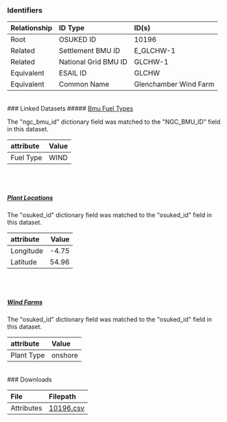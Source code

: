 ### Identifiers

| Relationship   | ID Type              | ID(s)                 |
|:---------------|:---------------------|:----------------------|
| Root           | OSUKED ID            | 10196                 |
| Related        | Settlement BMU ID    | E_GLCHW-1             |
| Related        | National Grid BMU ID | GLCHW-1               |
| Equivalent     | ESAIL ID             | GLCHW                 |
| Equivalent     | Common Name          | Glenchamber Wind Farm |

<br>
### Linked Datasets
##### <a href="https://osuked.github.io/Power-Station-Dictionary/datasets/bmu-fuel-types">Bmu Fuel Types</a>



The "ngc_bmu_id" dictionary field was matched to the "NGC_BMU_ID" field in this dataset.

| attribute   | Value   |
|:------------|:--------|
| Fuel Type   | WIND    |

<br><br>
##### <a href="https://osuked.github.io/Power-Station-Dictionary/datasets/plant-locations">Plant Locations</a>



The "osuked_id" dictionary field was matched to the "osuked_id" field in this dataset.

| attribute   |   Value |
|:------------|--------:|
| Longitude   |   -4.75 |
| Latitude    |   54.96 |

<br><br>
##### <a href="https://osuked.github.io/Power-Station-Dictionary/datasets/wind-farms">Wind Farms</a>



The "osuked_id" dictionary field was matched to the "osuked_id" field in this dataset.

| attribute   | Value   |
|:------------|:--------|
| Plant Type  | onshore |


<br>
### Downloads


| File       | Filepath                                                                              |
|:-----------|:--------------------------------------------------------------------------------------|
| Attributes | [10196.csv](https://osuked.github.io/Power-Station-Dictionary/object_attrs/10196.csv) |
